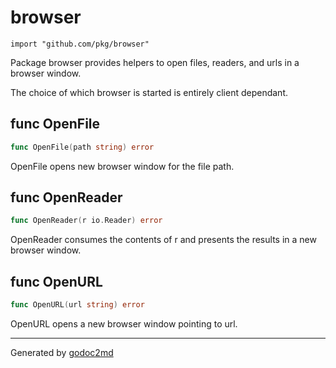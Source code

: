 
# browser
    import "github.com/pkg/browser"

Package browser provides helpers to open files, readers, and urls in a browser window.

The choice of which browser is started is entirely client dependant.






## func OpenFile
``` go
func OpenFile(path string) error
```
OpenFile opens new browser window for the file path.


## func OpenReader
``` go
func OpenReader(r io.Reader) error
```
OpenReader consumes the contents of r and presents the
results in a new browser window.


## func OpenURL
``` go
func OpenURL(url string) error
```
OpenURL opens a new browser window pointing to url.









- - -
Generated by [godoc2md](http://godoc.org/github.com/davecheney/godoc2md)